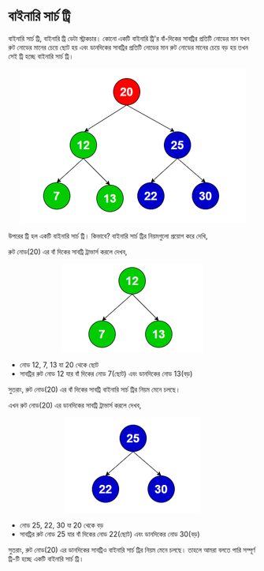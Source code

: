 # বাইনারি সার্চ ট্রি

বাইনারি সার্চ ট্রি, বাইনারি ট্রি ডেটা স্ট্রাকচার। কোনো একটি বাইনারি ট্রি'র বাঁ-দিকের সাবট্রির প্রতিটি নোডের মান যখন রুট নোডের মানের চেয়ে ছোট হয় এবং ডানদিকের সাবট্রির প্রতিটি নোডের মান রুট নোডের মানের চেয়ে বড় হয় তখন সেই ট্রি হচ্ছে বাইনারি সার্চ ট্রি।

<p align="center">
	<img src="./images/bst-1.png" alt="binary search tree">
</p>

উপরের ট্রি হল একটি বাইনারি সার্চ ট্রি। কিভাবে? বাইনারি সার্চ ট্রির নিয়মগুলো প্রয়োগ করে দেখি,

রুট নোড(20) এর বাঁ দিকের সাবট্রি ট্রাভার্স করলে দেখব,

<p align="center">
	<img src="./images/bst-2.png" alt="binary search tree">
</p>

- নোড 12, 7, 13 যা 20 থেকে ছোট
- সাবট্রির রুট নোড 12 যার বাঁ দিকের নোড 7(ছোট) এবং ডানদিকের নোড 13(বড়)

সুতরাং, রুট নোড(20) এর বাঁ দিকের সাবট্রি বাইনারি সার্চ ট্রির নিয়ম মেনে চলছে।

এখন রুট নোড(20) এর ডানদিকের সাবট্রি ট্রাভার্স করলে দেখব,

<p align="center">
	<img src="./images/bst-3.png" alt="binary search tree">
</p>

- নোড 25, 22, 30 যা 20 থেকে বড়
- সাবট্রির রুট নোড 25 যার বাঁ দিকের নোড 22(ছোট) এবং ডানদিকের নোড 30(বড়)

সুতরাং, রুট নোড(20) এর ডানদিকের সাবট্রিও বাইনারি সার্চ ট্রির নিয়ম মেনে চলছে। তাহলে আমরা বলতে পারি সম্পূর্ণ ট্রি-টি হচ্ছে একটি বাইনারি সার্চ ট্রি।
